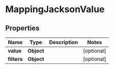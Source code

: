 

# MappingJacksonValue


## Properties

| Name | Type | Description | Notes |
|------------ | ------------- | ------------- | -------------|
|**value** | **Object** |  |  [optional] |
|**filters** | **Object** |  |  [optional] |



